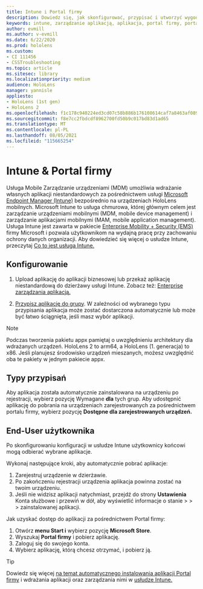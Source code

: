 ```yaml
---
title: Intune i Portal firmy
description: Dowiedz się, jak skonfigurować, przypisać i utworzyć wygodne środowisko użytkownika za pomocą usługi Intune, zarządzania urządzeniami przenośnymi i portalu firmy.
keywords: intune, zarządzanie aplikacją, aplikacja, portal firmy, portal, hololens
author: evmill
ms.author: v-evmill
ms.date: 6/22/2020
ms.prod: hololens
ms.custom:
- CI 111456
- CSSTroubleshooting
ms.topic: article
ms.sitesec: library
ms.localizationpriority: medium
audience: HoloLens
manager: yannisle
appliesto:
- HoloLens (1st gen)
- HoloLens 2
ms.openlocfilehash: f1c178c940224ed3cd07c58b886b176108614caf7a8463af089e2f2357f45553
ms.sourcegitcommit: f8e7cc2fbdcdf8962700fd50b9c017bd83d1ad65
ms.translationtype: MT
ms.contentlocale: pl-PL
ms.lasthandoff: 08/05/2021
ms.locfileid: "115665254"
---
```

# <a name="intune--company-portal"></a>Intune & Portal firmy

Usługa Mobile Zarządzanie urządzeniami (MDM) umożliwia wdrażanie własnych aplikacji niestandardowych za pośrednictwem usługi [Microsoft Endpoint Manager (Intune)](/intune/windows-holographic-for-business) bezpośrednio na urządzeniach HoloLens mobilnych. Microsoft Intune to usługa chmurowa, której głównym celem jest zarządzanie urządzeniami mobilnymi (MDM, mobile device management) i zarządzanie aplikacjami mobilnymi (MAM, mobile application management). Usługa Intune jest zawarta w pakiecie [Enterprise Mobility + Security (EMS)](https://www.microsoft.com/microsoft-365/enterprise-mobility-security) firmy Microsoft i pozwala użytkownikom na wydajną pracę przy zachowaniu ochrony danych organizacji. Aby dowiedzieć się więcej o usłudze Intune, przeczytaj [Co to jest usługa Intune.](/mem/intune/fundamentals/what-is-intune)

## <a name="setup"></a>Konfigurowanie

1. Upload aplikację do aplikacji biznesowej lub przekaż aplikację niestandardową do dzierżawy usługi Intune. Zobacz też: [Enterprise zarządzania aplikacją.](/windows/client-management/mdm/enterprise-app-management)

2. [Przypisz aplikację do grupy](/mem/intune/apps/apps-deploy). W zależności od wybranego typu przypisania aplikacja może zostać dostarczona automatycznie lub może być łatwo ściągnięta, jeśli masz wybór aplikacji.

> [!NOTE]
> Podczas tworzenia pakietu appx pamiętaj o uwzględnieniu architektury dla wdrażanych urządzeń. HoloLens 2 to arm64, a HoloLens (1. generacja) to x86. Jeśli planujesz środowisko urządzeń mieszanych, możesz uwzględnić oba te pakiety w jednym pakiecie appx.

## <a name="assignment-types"></a>Typy przypisań

Aby aplikacja została automatycznie zainstalowana na urządzeniu po rejestracji, wybierz pozycję Wymagane **dla** tych grup.
Aby udostępnić aplikację do pobrania na urządzeniach zarejestrowanych za pośrednictwem portalu firmy, wybierz pozycję **Dostępne dla zarejestrowanych urządzeń.**

## <a name="end-user-experience"></a>End-User użytkownika

Po skonfigurowaniu konfiguracji w usłudze Intune użytkownicy końcowi mogą odbierać wybrane aplikacje.

Wykonaj następujące kroki, aby automatycznie pobrać aplikacje:

1. Zarejestruj urządzenie w dzierżawie.
2. Po zakończeniu rejestracji urządzenia aplikacja powinna zostać na twoim urządzeniu.
3. Jeśli nie widzisz aplikacji natychmiast, przejdź do strony **Ustawienia** Konta służbowe i przewiń w dół, aby wyświetlić informacje o stanie  >    >    >   zainstalowanej aplikacji.

Jak uzyskać dostęp do aplikacji za pośrednictwem Portal firmy:

1. Otwórz **menu Start i** wybierz pozycję **Microsoft Store**.
2. Wyszukaj **Portal firmy** i pobierz aplikację.
3. Zaloguj się do swojego konta.
4. Wybierz aplikację, którą chcesz otrzymać, i pobierz ją.

> [!Tip]
> Dowiedz się więcej [na temat automatycznego instalowania aplikacji Portal firmy](/mem/intune/apps/company-portal-app) i wdrażania aplikacji oraz zarządzania nimi w [usłudze Intune.](/mem/intune/fundamentals/windows-holographic-for-business#deploy-and-manage-apps)

